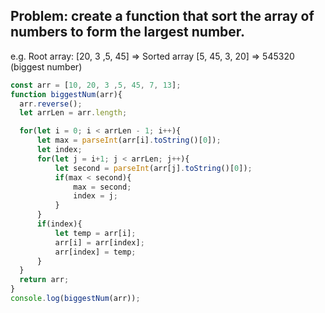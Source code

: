 ## Problem: create a function that sort the array of numbers to form the largest number.
e.g. Root array: [20, 3 ,5, 45] => Sorted array [5, 45, 3, 20] => 545320 (biggest number)

```js
const arr = [10, 20, 3 ,5, 45, 7, 13];
function biggestNum(arr){
  arr.reverse();
  let arrLen = arr.length;

  for(let i = 0; i < arrLen - 1; i++){
      let max = parseInt(arr[i].toString()[0]);
      let index;
      for(let j = i+1; j < arrLen; j++){
          let second = parseInt(arr[j].toString()[0]);
          if(max < second){
              max = second;
              index = j;
          }
      }
      if(index){
          let temp = arr[i];
          arr[i] = arr[index];
          arr[index] = temp;
      }
  }
  return arr;
}
console.log(biggestNum(arr));
```
